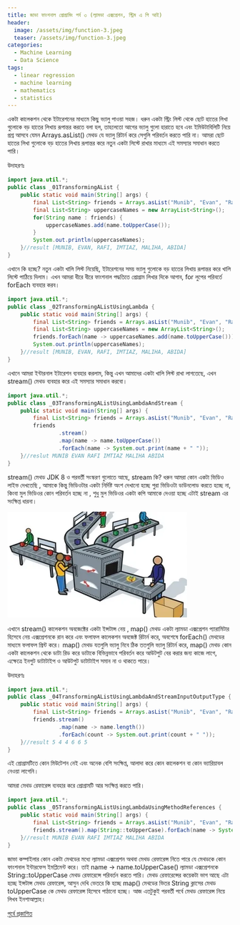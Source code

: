 ```yaml
---
title: জাভা ফাংশনাল প্রোগ্রামিং পর্ব ৩ (ল্যামডা এক্সপ্রেশন, স্ট্রিম এ পি আই)
header:
  image: /assets/img/function-3.jpeg
  teaser: /assets/img/function-3.jpeg
categories:
  - Machine Learning
  - Data Science
tags:
  - linear regression
  - machine learning
  - mathematics
  - statistics
---
```

একটা কালেকশন থেকে ইটারেশনের মাধ্যমে কিছু ভ্যালু পাওয়া সহজ। ধরুন একটা স্ট্রিং লিস্ট থেকে ছোট হাতের লিখা গুলোকে বড় হাতের লিখায় রূপান্তর করতে বলা হল, তাহলেতো আগের ভ্যালু গুলো হারাতে হবে এবং ইমিউটাবিলিটি নিয়ে প্রশ্ন আসবে যেমন Arrays.asList() মেথড যে ভ্যালু রিটার্ন করে সেগুলি পরিবর্তন করতে পারি না। আমরা ছোট হাতের লিখা গুলোকে বড় হাতের লিখায় রূপান্তর করে নতুন একটা লিস্টে রাখার মাধ্যমে এই সমস্যার সমাধান করতে পারি।

উদাহরণঃ

```java
import java.util.*;
public class _01TransformingAList {
    public static void main(String[] args) {
        final List<String> friends = Arrays.asList("Munib", "Evan", "Rafi", "Imtiaz", "Maliha", "Abida");
        final List<String> uppercaseNames = new ArrayList<String>();
        for(String name : friends) {
            uppercaseNames.add(name.toUpperCase());
        }
        System.out.println(uppercaseNames);
    }//result [MUNIB, EVAN, RAFI, IMTIAZ, MALIHA, ABIDA]
}
```

এখানে কি হচ্ছে? নতুন একটা খালি লিস্ট নিয়েছি, ইটারেশনের সময় ভ্যালু গুলোকে বড় হাতের লিখায় রূপান্তর করে খালি লিস্টে পাঠিয়ে দিলাম।
এখন আমরা ধীরে ধীরে ফাংশনাল পদ্ধতিতে প্রোগ্রাম লিখার দিকে আগাব, for লুপের পরিবর্তে forEach ব্যবহার করব।

```java
import java.util.*;
public class _02TransformingAListUsingLambda {
    public static void main(String[] args) {
        final List<String> friends = Arrays.asList("Munib", "Evan", "Rafi", "Imtiaz", "Maliha", "Abida");
        final List<String> uppercaseNames = new ArrayList<String>();
        friends.forEach(name -> uppercaseNames.add(name.toUpperCase()));
        System.out.println(uppercaseNames);
    }//result [MUNIB, EVAN, RAFI, IMTIAZ, MALIHA, ABIDA]
}
```
এখানে আমরা ইন্টারনাল ইটারেশন ব্যবহার করলাম, কিন্তু এখন আমাদের একটা খালি লিস্ট রাখা লাগতেছে, এখন stream() মেথড ব্যবহার করে এই সমস্যার সমাধান করবো।

```java
import java.util.*;
public class _03TransformingAListUsingLambdaAndStream {
    public static void main(String[] args) {
        final List<String> friends = Arrays.asList("Munib", "Evan", "Rafi", "Imtiaz", "Maliha", "Abida");
        friends
                .stream()
                .map(name -> name.toUpperCase())
                .forEach(name -> System.out.print(name + " "));
    }//reslut MUNIB EVAN RAFI IMTIAZ MALIHA ABIDA
}
```
stream() মেথড JDK 8 ও পরবর্তী সংস্করণ গুলোতে আছে, stream কি? ধরুন আমরা কোন একটা ভিডিও লাইভ দেখতেছি , আমাকে কিন্তু ভিডিওটার একটা নির্দিষ্ট অংশ দেখানো হচ্ছে পুরা ভিডিওটা ডাউনলোড করতে হচ্ছে না, কিংবা মুল ভিডিওর কোন পরিবর্তন হচ্ছে না , শুধু মুল ভিডিওর একটা কপি আমাকে দেওয়া হচ্ছে এটাই stream এর সংক্ষিপ্ত ধারনা।


![800x400](/assets/img/function-3.1.jpeg "Large example image")

এখানে stream() কালেকশন অবজেক্টের একটা ইন্সটান্স নেয় , map() মেথড একটা ল্যামডা এক্সপ্রেশন প্যারামিটার হিসেবে নেয় এক্সপ্রেশনকে রান করে এবং ফলাফল কালেকশন অবজেক্ট রিটার্ন করে, অবশেষে forEach() মেথডের মাধ্যমে ফলাফল প্রিন্ট করে। map() মেথড যতগুলি ভ্যালু নিবে ঠিক ততগুলি ভ্যালু রিটার্ন করে, map() মেথড কোন একটা কালেকশন থেকে ডাটা রিড করে ডাটাকে বিভিন্নভাবে পরিবর্তন করে আউটপুট বের করার জন্য কাজে লাগে, এক্ষেত্রে ইনপুট ডাটাটাইপ ও আউটপুট ডাটাটাইপ সমান না ও থাকতে পারে।

উদাহরণঃ

```java
import java.util.*;
public class _04TransformingAListUsingLambdaAndStreamInputOutputType {
    public static void main(String[] args) {
        final List<String> friends = Arrays.asList("Munib", "Evan", "Rafi", "Imtiaz", "Maliha", "Abida");
        friends.stream()
                .map(name -> name.length())
                .forEach(count -> System.out.print(count + " "));
    }//result 5 4 4 6 6 5
}
```
এই প্রোগ্রামটিতে কোন মিউটেশন নেই এবং অনেক বেশি সংক্ষিপ্ত, আলাদা করে কোন কালেকশন বা কোন ভ্যারিয়াবল নেওয়া লাগেনি।

আমরা মেথড রেফারেন্স ব্যবহার করে প্রোগ্রামটি আর সংক্ষিপ্ত করতে পারি।

```java
import java.util.*;
public class _05TransformingAListUsingLambdaUsingMethodReferences {
    public static void main(String[] args) {
        final List<String> friends = Arrays.asList("Munib", "Evan", "Rafi", "Imtiaz", "Maliha", "Abida");
        friends.stream().map(String::toUpperCase).forEach(name -> System.out.print(name + " "));
    }//result MUNIB EVAN RAFI IMTIAZ MALIHA ABIDA
}
```
জাভা কম্পাইলার কোন একটা মেথডের মধ্যে ল্যামডা এক্সপ্রেশন অথবা মেথড রেফারেন্স নিতে পারে যে মেথডকে কোন ফাংশনাল ইন্টারফেস ইমপ্লিমেন্ট করে। তাই name -> name.toUpperCase() ল্যামডা এক্সপ্রেশনকে String::toUpperCase মেথড রেফারেন্সে পরিবর্তন করতে পারি। মেথড রেফারেন্সের কয়েকটা ভাগ আছে এটা হচ্ছে ইন্সটান্স মেথড রেফারেন্স, আসুন দেখি ভেতরে কি হচ্ছে map() মেথডের ভিতর String ক্লাসের মেথড toUpperCase কে মেথড রেফারেন্স হিসেবে পাঠানো হচ্ছে। আজ এতটুকুই পরবর্তী পর্বে মেথড রেফারেন্স নিয়ে লিখব ইনশাআল্লাহ।

[পুর্বে প্রকাশিত](https://medium.com/@cmabdullah/%E0%A6%9C%E0%A6%BE%E0%A6%AD%E0%A6%BE-%E0%A6%AB%E0%A6%BE%E0%A6%82%E0%A6%B6%E0%A6%A8%E0%A6%BE%E0%A6%B2-%E0%A6%AA%E0%A7%8D%E0%A6%B0%E0%A7%87%E0%A6%BE%E0%A6%97%E0%A7%8D%E0%A6%B0%E0%A6%BE%E0%A6%AE%E0%A6%BF%E0%A6%82-%E0%A6%AA%E0%A6%B0%E0%A7%8D%E0%A6%AC-%E0%A7%A9-%E0%A6%B2%E0%A7%8D%E0%A6%AF%E0%A6%BE%E0%A6%AE%E0%A6%A1%E0%A6%BE-%E0%A6%8F%E0%A6%95%E0%A7%8D%E0%A6%B8%E0%A6%AA%E0%A7%8D%E0%A6%B0%E0%A7%87%E0%A6%B6%E0%A6%A8-%E0%A6%B8%E0%A7%8D%E0%A6%9F%E0%A7%8D%E0%A6%B0%E0%A6%BF%E0%A6%AE-%E0%A6%8F-%E0%A6%AA%E0%A6%BF-%E0%A6%86%E0%A6%87-61a3890b13b5)
